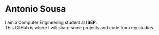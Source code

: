 # Antonio Sousa

I am a Computer Engineering student at **ISEP**.  
This GitHub is where I will share some projects and code from my studies.
